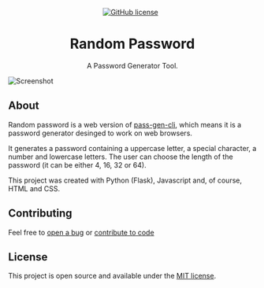 <p align="center">
<a href="https://github.com/gcmaciel/random-pass/blob/master/LICENSE"><img alt="GitHub license" src="https://img.shields.io/github/license/gcmaciel/random-pass"></a>
 <img src="">
   <a href=""><img src=""></a>
 </p>
<h1 align="center"><b>Random Password</b></h1>
<p align="center">A Password Generator Tool.</p>

![Screenshot](./assets/takenote-light.png)

## About

Random password is a web version of [pass-gen-cli](https://github.com/gcmaciel/pass-gen-cli), which means it is a password generator desinged to work on web browsers.

It generates a password containing a uppercase letter, a special character, a number and lowercase letters. The user can choose the length of the password (it can be either 4, 16, 32 or 64).

This project was created with Python (Flask), Javascript and, of course, HTML and CSS.

## Contributing

Feel free to [open a bug](https://github.com/gcmaciel/random-pass/issues) or [contribute to code](https://github.com/gcmaciel/random-pass/pulls)

## License

This project is open source and available under the [MIT license](LICENSE).
